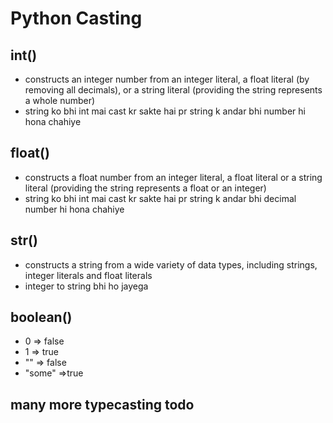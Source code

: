 # Python Casting


## int() 
   - constructs an integer number from an integer literal, a float literal (by removing all decimals), or a string literal (providing the string represents a whole number)
   - string ko bhi int mai cast kr sakte hai pr string k andar bhi number hi hona chahiye
## float() 
   - constructs a float number from an integer literal, a float literal or a string literal (providing the string represents a float or an integer)
   - string ko bhi int mai cast kr sakte hai pr string k andar bhi decimal number hi hona chahiye
## str() 
   - constructs a string from a wide variety of data types, including strings, integer literals and float literals
   - integer to string bhi ho jayega

## boolean()
   - 0 => false
   - 1 => true
   - "" => false
   - "some" =>true




## many more typecasting todo